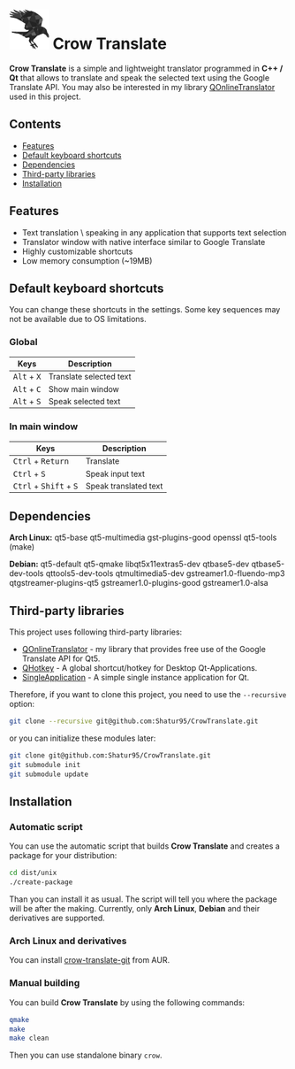 # ![Crow Translate logo](./dist/unix/generic/menuicons/72x72/apps/crow-translate.png) Crow Translate

**Crow Translate** is a simple and lightweight translator programmed in **C++ / Qt** that allows to translate and speak the selected text using the Google Translate API.
You may also be interested in my library [QOnlineTranslator](https://github.com/Shatur95/QOnlineTranslator "A library that provides free use of the Google Translate API for Qt5") used in this project. 

## Contents

* [Features](#features)
* [Default keyboard shortcuts](#default-keyboard-shortcuts)
* [Dependencies](#dependencies)
* [Third-party libraries](#third-party-libraries)
* [Installation](#installation)

## Features

* Text translation \ speaking in any application that supports text selection
* Translator window with native interface similar to Google Translate
* Highly customizable shortcuts
* Low memory consumption (~19MB)

## Default keyboard shortcuts

You can change these shortcuts in the settings. Some key sequences may not be available due to OS limitations.

### Global

|  Keys                         | Description             |
|-------------------------------|-------------------------|
| <kbd>Alt</kbd> + <kbd>X</kbd> | Translate selected text |
| <kbd>Alt</kbd> + <kbd>C</kbd> | Show main window        |
| <kbd>Alt</kbd> + <kbd>S</kbd> | Speak selected text     |

### In main window

|  Keys                                             | Description               |
|---------------------------------------------------|---------------------------|
| <kbd>Ctrl</kbd> + <kbd>Return</kbd>               | Translate                 |
| <kbd>Ctrl</kbd> + <kbd>S</kbd>                    | Speak input text          |
| <kbd>Ctrl</kbd> + <kbd>Shift</kbd> + <kbd>S</kbd> | Speak translated text     |

## Dependencies

**Arch Linux:** qt5-base qt5-multimedia gst-plugins-good openssl qt5-tools (make)

**Debian:** qt5-default qt5-qmake libqt5x11extras5-dev qtbase5-dev qtbase5-dev-tools qttools5-dev-tools qtmultimedia5-dev gstreamer1.0-fluendo-mp3 qtgstreamer-plugins-qt5 gstreamer1.0-plugins-good gstreamer1.0-alsa

## Third-party libraries

This project uses following third-party libraries:
* [QOnlineTranslator](https://github.com/Shatur95/QOnlineTranslator) - my library that provides free use of the Google Translate API for Qt5.
* [QHotkey](https://github.com/Skycoder42/QHotkey) - A global shortcut/hotkey for Desktop Qt-Applications.
* [SingleApplication](https://github.com/itay-grudev/SingleApplication) - A simple single instance application for Qt.

Therefore, if you want to clone this project, you need to use the `--recursive` option:

```bash
git clone --recursive git@github.com:Shatur95/CrowTranslate.git
```

or you can initialize these modules later:

```bash
git clone git@github.com:Shatur95/CrowTranslate.git
git submodule init
git submodule update
```

## Installation

### Automatic script

You can use the automatic script that builds **Crow Translate** and creates a package for your distribution:

```bash
cd dist/unix
./create-package
```

Than you can install it as usual. The script will tell you where the package will be after the making. Currently, only **Arch Linux**, **Debian** and their derivatives are supported.

### Arch Linux and derivatives

You can install [crow-translate-git](https://aur.archlinux.org/packages/crow-translate-git "A simple and lightweight translator that allows to translate and speak the selected text using the Google Translate API") from AUR.

### Manual building

You can build **Crow Translate** by using the following commands:

```bash
qmake
make
make clean
```

Then you can use standalone binary `crow`.
